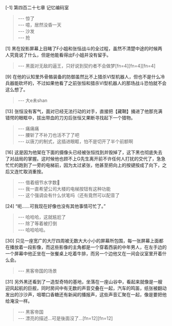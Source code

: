 
[-1] 第四百二十七章 记忆编码室
>--- 惊了<br>
>--- 噫，居然没昏一天<br>
>--- 沙发<br>
>--- 抢<br>

[1] 黑在投影屏幕上目睹了F小姐和张恒战斗的全过程，虽然不清楚中途的时候两人究竟说了什么，但是他能看得出F小姐并没有留手。
>--- 黑面对无敌的逼王，只好说到契约者不会做梦[fn=4][fn=4][fn=4]<br>

[9] 在他的认知里外骨骼装备的防御虽然比不上猎杀Ⅵ型机器人，但也不是什么冷兵器能砍坏的，不过如果他看了之前张恒和猎杀Ⅵ型机器人的那场战斗恐怕就不会这么想了。
>--- 大e未shan<br>

[13] 张恒没有客气，面对已经无法行动的对手，直接把【藏鞘】捅进了他那充满错愕的眼眶中，拔出带血的刀刃后张恒又果断寻找起下一个猎物。
>--- 痛痛痛<br>
>--- 腰斩了不补刀也活不了了吧<br>
>--- 以唐刀的制式，这插进眼眶，怕不是切开了半个前额啊<br>

[16] 这是因为他架在下面的摄像头已经被张恒找到并毁掉了，这下黑也彻底失去了对战局的掌握。这时候他也顾不上G先生离开前不许任何人打扰的交代了，急急忙忙的跑到了一旁的电梯前，因为太过紧张，他甚至把向上的按键按成了向下，之后又连忙取消重按。
>--- 借着细节水字数🐶<br>
>--- 我一直希望公司大楼的电梯按钮有这种功能<br>
>--- 这个强调会有什么伏笔吗（还有竟然可以配音了<br>

[24] “呃……可我现在好像也没有其他事情可忙了。”
>--- 哈哈哈，这就尴尬了<br>
>--- 除了等着被打倒<br>
>--- 哈哈哈哈。<br>

[30] 只见一座宽广的大厅四周被无数大大小小的屏幕所包围，每一张屏幕上面都在播放着一段影像，而这些影像的主角都是一个穿着西装的中年男人，在左手边的一个屏幕中他正坐在一张餐桌上吃着牛排，而另一个边他又在一间会议室里开着什么会。
>--- 黑客帝国的场景<br>

[31] 另外黑还看到了一造型奇特的基地，坐落在一座山谷中，看起来就像是一艘迎风起航的巨舰，同时房间中有无数的声音交叠在一起，汽车的鸣笛，纸张被翻动发出的沙沙声，咀嚼口香糖还有新闻的播报声，这些声音汇聚在一起，像是要把他给淹没一样。
>--- 黑客帝国<br>
>--- 漂亮的描述...可是後面沒了...[fn=12][fn=12]<br>
